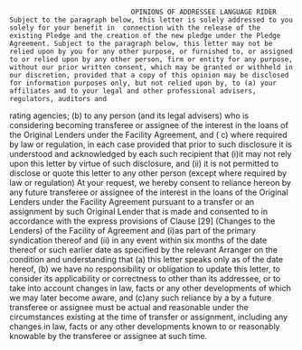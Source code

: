                                   OPINIONS OF ADDRESSEE LANGUAGE RIDER  
    Subject to the paragraph below, this letter is solely addressed to you solely for your benefit in  connection with the release of the existing Pledge and the creation of the new pledge under the Pledge Agreement. Subject to the paragraph below, this letter may not be relied upon by you for any other purpose, or furnished to, or assigned to or relied upon by any other person, firm or entity for any purpose, without our prior written consent, which may be granted or withheld in our discretion, provided that a copy of this opinion may be disclosed for information purposes only, but not relied upon by, to (a) your affiliates and to your legal and other professional advisers, regulators, auditors and 
rating agencies; (b) to any person (and its legal advisers) who is considering becoming transferee or assignee of the interest in the loans of the Original Lenders under the Facility Agreement, and  ( c) where required by law or regulation, in each case provided that prior to such disclosure it is understood and acknowledged by each such recipient that (i)it may not rely upon this letter by virtue of such disclosure, and (ii) it is not permitted to disclose or quote this letter to any other person (except where required by  law or regulation)
    At your request, we hereby consent to reliance hereon by any future transferee or assignee of the interest in the loans of the Original Lenders under the Facility Agreement pursuant to a transfer or an assignment by such Original Lender that is made and consented to in accordance with the express provisions of Clause [29] (Changes to the Lenders) of the Facility of Agreement and (i)as part of the primary syndication thereof and (ii) in any event within six months of the date thereof or such earlier date as specified by the relevant Arranger on the condition and understanding that (a) this letter speaks only as of the date hereof, (b) we have no responsibility or obligation to update this letter, to consider its applicability or correctness to other than its addressee, or to take into account changes in law, facts or any other developments of which we may later become aware, and (c)any such reliance by a by a future transferee or assignee must be actual and reasonable under the circumstances existing at the time of transfer or assignment, including any changes in law, facts or any other developments known to or reasonably knowable by the transferee or assignee at such time.
